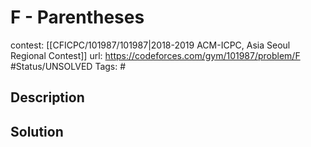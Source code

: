 # F - Parentheses

contest: [[CFICPC/101987/101987|2018-2019 ACM-ICPC, Asia Seoul Regional Contest]]
url: https://codeforces.com/gym/101987/problem/F
#Status/UNSOLVED
Tags: #

## Description

## Solution


